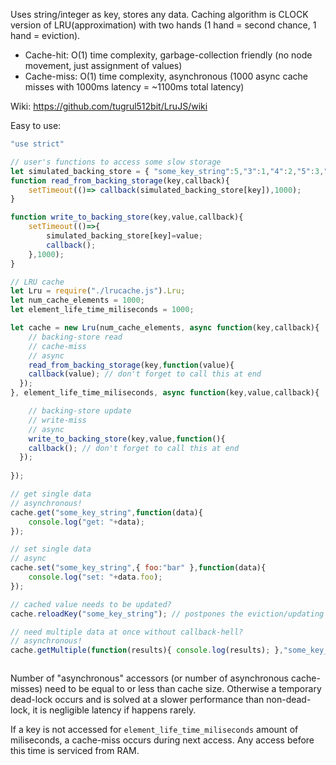 Uses string/integer as key, stores any data. Caching algorithm is CLOCK version of LRU(approximation) with two hands (1 hand = second chance, 1 hand = eviction).

- Cache-hit: O(1) time complexity, garbage-collection friendly (no node movement, just assignment of values)
- Cache-miss: O(1) time complexity, asynchronous (1000 async cache misses with 1000ms latency = ~1100ms total latency)

Wiki: https://github.com/tugrul512bit/LruJS/wiki

Easy to use:

```JavaScript
"use strict"

// user's functions to access some slow storage
let simulated_backing_store = { "some_key_string":5,"3":1,"4":2,"5":3,"key_test":4,"another_key_string":10 };
function read_from_backing_storage(key,callback){
	setTimeout(()=>	callback(simulated_backing_store[key]),1000);
}

function write_to_backing_store(key,value,callback){
	setTimeout(()=>{
		simulated_backing_store[key]=value;
		callback();
	},1000);
}

// LRU cache
let Lru = require("./lrucache.js").Lru;
let num_cache_elements = 1000;
let element_life_time_miliseconds = 1000;

let cache = new Lru(num_cache_elements, async function(key,callback){
	// backing-store read
	// cache-miss
	// async
  	read_from_backing_storage(key,function(value){
	callback(value); // don't forget to call this at end
  }); 
}, element_life_time_miliseconds, async function(key,value,callback){

	// backing-store update
	// write-miss
	// async
	write_to_backing_store(key,value,function(){
    callback(); // don't forget to call this at end
  });
	
});

// get single data
// asynchronous!
cache.get("some_key_string",function(data){
    console.log("get: "+data);
});

// set single data
// async
cache.set("some_key_string",{ foo:"bar" },function(data){
	console.log("set: "+data.foo);
});

// cached value needs to be updated?
cache.reloadKey("some_key_string"); // postpones the eviction/updating to the cache-miss for overlapping with other cache-misses

// need multiple data at once without callback-hell?
// asynchronous!
cache.getMultiple(function(results){ console.log(results); },"some_key_string","another_key_string",3,4,5,"key_test");



```
Number of "asynchronous" accessors (or number of asynchronous cache-misses) need to be equal to or less than cache size. Otherwise a temporary dead-lock occurs and is solved at a slower performance than non-dead-lock, it is negligible latency if happens rarely.

If a key is not accessed for ```element_life_time_miliseconds``` amount of miliseconds, a cache-miss occurs during next access. Any access before this time is serviced from RAM.
